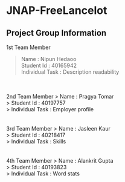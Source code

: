 # JNAP-FreeLancelot
## Project Group Information
1st Team Member
> Name : Nipun Hedaoo <br />
> Student Id : 40165942 <br />
> Individual Task : Description readability <br />
<br />
<br />
2nd Team Member
> Name : Pragya Tomar <br />
> Student Id : 40197757 <br />
> Individual Task : Employer profile <br />
<br />
<br />
3rd Team Member
> Name : Jasleen Kaur <br />
> Student Id : 40218417 <br />
> Individual Task : Skills <br />
<br />
<br />
4th Team Member
> Name : Alankrit Gupta <br />
> Student Id : 40193823 <br />
> Individual Task : Word stats <br />
<br />
<br />

